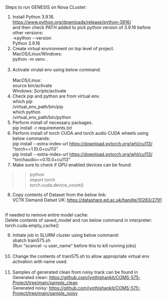 Steps to run GENESIS on Nova CLuster:<br>
1) Install Python 3.9.16.<br>
https://www.python.org/downloads/release/python-3916/<br>
and then check PATH added to pick python version of 3.9.16 before other versions:<br>
->python --version<br>
Python 3.9.16<br>
2) Create virtual environment on top level of project.<br>
MacOS/Linux/Windows:<br>
python -m venv .<br><br>
3) Activate virutal env using below command:<br><br>
MacOS/Linux: <br>
source bin/activate<br>
Windows: Scripts/activate<br>
4) Check pip and python are from virtual env.<br>
which pip<br>
/virtual_env_path/bin/pip<br>
which python<br>
/virtual_env_path/bin/python<br>
5) Perform install of necessary packages.<br>
pip install -r requirements.txt<br>
6) Perform install of torch CUDA and torch audio CUDA wheels using below commands:<br>
pip install --extra-index-url https://download.pytorch.org/whl/cu113/ "torch==1.10.0+cu113"<br>
pip install --extra-index-url https://download.pytorch.org/whl/cu113/ "torchaudio==0.10.0+cu113"<br>
7) Make sure to check if GPU enabled devices can be found:<br>
>>python<br>
>>import torch<br>
>>torch.cuda.device_count()<br>
8) Copy contents of Dataset from the below link:<br>
VCTK Demand Datset UK: https://datashare.ed.ac.uk/handle/10283/2791 <br><br>

If needed to remove entire model cache:<br>
Delete contents of saved_model and run below command in interpreter:<br>
torch.cuda.empty_cache()<br>

9) Initiate job in SLURM cluster using below command:<br>
sbatch train575.sh<br>
(Run "scancel -u user_name" before this to kill running jobs)<br><br>
10) Change the contents of train575.sh to allow appropriate virtual env activation with name used.<br><br>
11) Samples of generated clean from noisy track can be found in <br>
Generated clean: https://github.com/jyothishankit/COMS-575-Project/tree/main/sample_clean<br>
Generated noisy: https://github.com/jyothishankit/COMS-575-Project/tree/main/sample_noisy<br>
